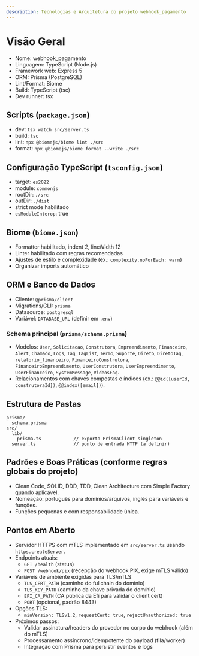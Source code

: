 ```yaml
---
description: Tecnologias e Arquitetura do projeto webhook_pagamento
---
```


# Visão Geral

- Nome: webhook_pagamento
- Linguagem: TypeScript (Node.js)
- Framework web: Express 5
- ORM: Prisma (PostgreSQL)
- Lint/Format: Biome
- Build: TypeScript (tsc)
- Dev runner: tsx

## Scripts (`package.json`)
- dev: `tsx watch src/server.ts`
- build: `tsc`
- lint: `npx @biomejs/biome lint ./src`
- format: `npx @biomejs/biome format --write ./src`

## Configuração TypeScript (`tsconfig.json`)
- target: `es2022`
- module: `commonjs`
- rootDir: `./src`
- outDir: `./dist`
- strict mode habilitado
- `esModuleInterop`: true

## Biome (`biome.json`)
- Formatter habilitado, indent 2, lineWidth 12
- Linter habilitado com regras recomendadas
- Ajustes de estilo e complexidade (ex.: `complexity.noForEach: warn`)
- Organizar imports automático

## ORM e Banco de Dados
- Cliente: `@prisma/client`
- Migrations/CLI: `prisma`
- Datasource: `postgresql`
- Variável: `DATABASE_URL` (definir em `.env`)

### Schema principal (`prisma/schema.prisma`)
- Modelos: `User`, `Solicitacao`, `Construtora`, `Empreendimento`, `Financeiro`, `Alert`, `Chamado`, `Logs`, `Tag`, `TagList`, `Termo`, `Suporte`, `Direto`, `DiretoTag`, `relatorio_financeiro`, `FinanceiroConstrutora`, `FinanceiroEmpreendimento`, `UserConstrutora`, `UserEmpreendimento`, `UserFinanceiro`, `SystemMessage`, `VideosFaq`.
- Relacionamentos com chaves compostas e índices (ex.: `@@id([userId, construtoraId])`, `@@index([email])`).

## Estrutura de Pastas
```
prisma/
  schema.prisma
src/
  lib/
    prisma.ts            // exporta PrismaClient singleton
  server.ts              // ponto de entrada HTTP (a definir)
```

## Padrões e Boas Práticas (conforme regras globais do projeto)
- Clean Code, SOLID, DDD, TDD, Clean Architecture com Simple Factory quando aplicável.
- Nomeação: português para domínios/arquivos, inglês para variáveis e funções.
- Funções pequenas e com responsabilidade única.

## Pontos em Aberto
 - Servidor HTTPS com mTLS implementado em `src/server.ts` usando `https.createServer`.
 - Endpoints atuais:
   - `GET /health` (status)
   - `POST /webhook/pix` (recepção do webhook PIX, exige mTLS válido)
 - Variáveis de ambiente exigidas para TLS/mTLS:
   - `TLS_CERT_PATH` (caminho do fullchain do domínio)
   - `TLS_KEY_PATH` (caminho da chave privada do domínio)
   - `EFI_CA_PATH` (CA pública da Efí para validar o client cert)
   - `PORT` (opcional, padrão 8443)
 - Opções TLS:
   - `minVersion: TLSv1.2`, `requestCert: true`, `rejectUnauthorized: true`
 - Próximos passos:
   - Validar assinatura/headers do provedor no corpo do webhook (além do mTLS)
   - Processamento assíncrono/idempotente do payload (fila/worker)
   - Integração com Prisma para persistir eventos e logs

